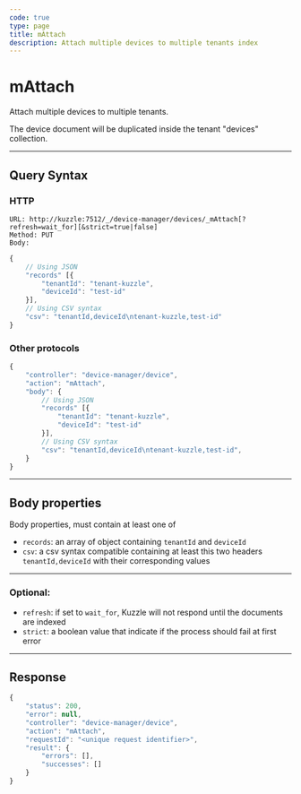 ```yaml
---
code: true
type: page
title: mAttach
description: Attach multiple devices to multiple tenants index
---
```


# mAttach

Attach multiple devices to multiple tenants.

The device document will be duplicated inside the tenant "devices" collection.

---

## Query Syntax

### HTTP

``` http
URL: http://kuzzle:7512/_/device-manager/devices/_mAttach[?refresh=wait_for][&strict=true|false]
Method: PUT
Body:
```

``` js
{
    // Using JSON
    "records" [{
        "tenantId": "tenant-kuzzle",
        "deviceId": "test-id"
    }],
    // Using CSV syntax
    "csv": "tenantId,deviceId\ntenant-kuzzle,test-id"
}
```

### Other protocols

``` js
{
    "controller": "device-manager/device",
    "action": "mAttach",
    "body": {
        // Using JSON
        "records" [{
            "tenantId": "tenant-kuzzle",
            "deviceId": "test-id"
        }],
        // Using CSV syntax
        "csv": "tenantId,deviceId\ntenant-kuzzle,test-id",
    }
}
```

---

## Body properties

Body properties, must contain at least one of

- `records`: an array of object containing `tenantId` and `deviceId`
- `csv`: a csv syntax compatible containing at least this two headers `tenantId,deviceId` with their corresponding values

---

### Optional:

* `refresh`: if set to `wait_for`, Kuzzle will not respond until the documents are indexed
* `strict`: a boolean value that indicate if the process should fail at first error

---

## Response

``` js
{
    "status": 200,
    "error": null,
    "controller": "device-manager/device",
    "action": "mAttach",
    "requestId": "<unique request identifier>",
    "result": {
        "errors": [],
        "successes": []
    }
}
```
